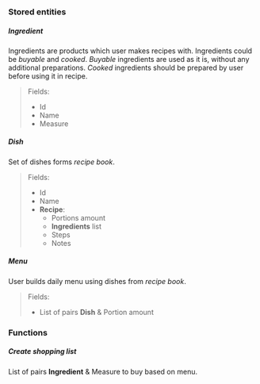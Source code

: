 ### Stored entities

##### Ingredient

Ingredients are products which user makes recipes with.
Ingredients could be *buyable* and *cooked*.
*Buyable* ingredients are used as it is, without any additional preparations. 
*Cooked* ingredients should be prepared by user before using it in recipe.

>  Fields:
>    - Id
>    - Name
>    - Measure

##### Dish

Set of dishes forms *recipe book*.

>  Fields:
>    - Id
>    - Name
>    - **Recipe**:
>      - Portions amount
>      - **Ingredients** list
>      - Steps
>      - Notes
      
##### Menu

User builds daily menu using dishes from *recipe book*.

>  Fields:
>    - List of pairs **Dish** & Portion amount

### Functions

##### Create shopping list

List of pairs **Ingredient** & Measure to buy based on menu.



